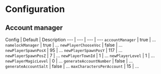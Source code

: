 # Configuration

## Account manager

Config | Default | Description
--- | --- | --- | ---
`accountManager` | true | ...
`namelockManager` | true | ...
`newPlayerChooseVoc` | false | ...
`newPlayerSpawnPosX` | 95 | ...
`newPlayerSpawnPosY` | 117 | ...
`newPlayerSpawnPosZ` | 7 | ...
`newPlayerTownId` | 1 | ...
`newPlayerLevel` | 1 | ...
`newPlayerMagicLevel` | 0 | ...
`generateAccountNumber` | false | ...
`generateAccountSalt` | false | ...
`maxCharactersPerAccount` | 15 | ...
